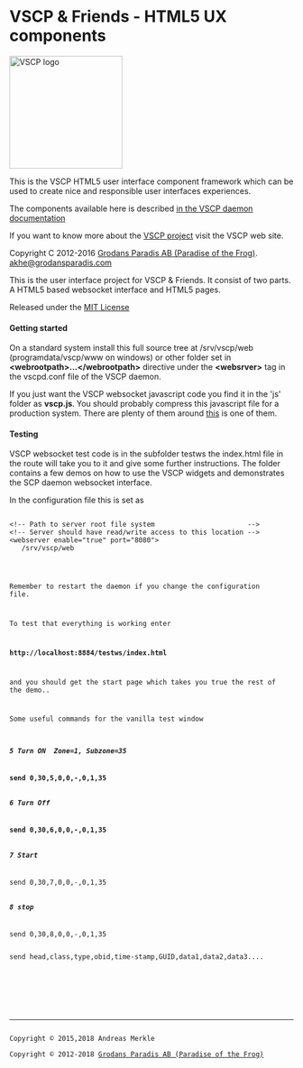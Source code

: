 <h1>VSCP & Friends - HTML5 UX components</h1>

<img src="http://vscp.org/images/logo.png" width="200px" alt="VSCP logo">

This is the VSCP HTML5 user interface component framework which 
can be used to create nice and responsible user interfaces experiences.

The components available here is described 
<a href="http://www.vscp.org/docs/vscpd/doku.php?id=vscp_daemon_vscp_websocket_interface">in the VSCP daemon documentation</a>

If you want to know more about the <a href="http://www.vscp.org">VSCP project</a> visit the VSCP web site.

Copyright C 2012-2016 <a href="http://www.grodansparadis.com">Grodans Paradis AB (Paradise of the Frog)</a>. <akhe@grodansparadis.com> 

This is the user interface project for VSCP & Friends. It consist of two parts. A HTML5 based websocket interface and HTML5 pages.

Released under the <a href="http://opensource.org/licenses/MIT">MIT License</a>

<h4>Getting started</h4>

On a standard system install this full source tree at /srv/vscp/web (programdata/vscp/www on windows) 
or other folder set in <b>&lt;webrootpath&gt;...&lt;/webrootpath&gt;</b> directive under the 
<b>&lt;websrver&gt;</b> tag in the vscpd.conf file of the VSCP daemon.

If you just want the VSCP websocket javascript code you find it in the 'js' folder as <b>vscp.js</b>.
You should probably compress this javascript file for a production system. There are plenty of them around <a href="http://javascriptcompressor.com">this</a> is one of them.

<h4>Testing</h4>

VSCP websocket test code is in the subfolder testws the index.html file in the route will take you to it and give some further instructions. The folder contains a few demos on how to use the VSCP widgets and demonstrates the SCP daemon websocket interface.

In the configuration file this is set as

<pre><code>
&lt;!-- Path to server root file system                       --&gt;
&lt;!-- Server should have read/write access to this location --&gt;
&lt;webserver enable="true" port="8080"&gt;
   <webrootpath>/srv/vscp/web</webrootpath&gt;
   ...
   ...
&lt;/webserver&gt;
</code></pre>

Remember to restart the daemon if you change the configuration file.

To test that everything is working enter

<b>http://localhost:8884/testws/index.html</b>

and you should get the start page which takes you true the rest of the demo..

Some useful commands for the vanilla test window

<h5>5 Turn ON  Zone=1, Subzone=35</h5>
<b>send 0,30,5,0,0,-,0,1,35</b>

<h5>6 Turn Off</h5>
<b>send 0,30,6,0,0,-,0,1,35</b>

<h5>7 Start</h5>
</b>send 0,30,7,0,0,-,0,1,35</b>

<h5>8 stop</h5>
</b>send 0,30,8,0,0,-,0,1,35</b>

send head,class,type,obid,time-stamp,GUID,data1,data2,data3....

<br><br>
<hr>
Copyright © 2015,2018 Andreas Merkle <vscp@blue-andi.de><br> 
Copyright &copy; 2012-2018 <a href="http://www.grodansparadis.com">Grodans Paradis AB (Paradise of the Frog)</a>
</div>
